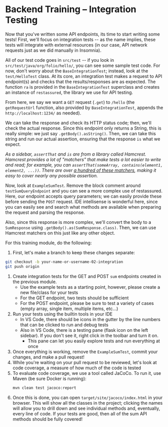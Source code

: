 # Backend Training – Integration Testing

Now that you've written some API endpoints, its time to start writing some tests! First, we'll focus
on integration tests -- as the name implies, these tests will integrate with external resources (in
our case, API network requests just as we did manually in Insomnia).

All of our test code goes in `src/test` -- if you look in `src/test/java/org/folio/hello/`, you can
see some sample test code. For now, don't worry about the `BaseIntegrationTest`; instead, look at
the `test/HelloTest` class. At its core, an integration test makes a request to API endpoint(s) and
checks that the results/responses are as expected. The function `ra` is provided in the
`BaseIntegrationTest` superclass and creates an instance of `restassured`, the library we use for
API testing.

From here, we say we want a `GET` request (`.get`) to `/hello` (the `getRequestUrl` function, also
provided by `BaseIntegrationTest`, appends the `http://localhost:1234/` as needed).

We can take the response and check its HTTP status code; then, we'll check the actual response.
Since this endpoint only returns a String, this is really simple: we just say
`.getBody().asString()`. Then, we can take this string and run our actual assertion, ensuring that
the response `is` what we expect.

_As a sidebar, `assertThat` and `is` are from a library called Hamcrest. Hamcrest provides a lot of
"matchers" that make tests a lot easier to write and read; for example, you can
`assertThat(someArray, contains(element1, element2, ...))`. There are over
[a hundred of these matchers](https://hamcrest.org/JavaHamcrest/javadoc/1.3/org/hamcrest/Matchers.html),
making it easy to cover nearly any possible assertion._

Now, look at `ExampleSumTest`. Remove the block comment around `testSumQueryEndpoint` and you can
see a more complex use of restassured. Here, our endpoint accepts query parameters; we can easily
provide these before sending the `POST` request. IDE intellisense is wonderful here, since you can
easily see and search what methods are available when preparing the request and parsing the
response.

Also, since this response is more complex, we'll convert the body to a `SumResponse` using
`.getBody().as(SumResponse.class)`. Then, we can use Hamcrest matchers on this just like any other
object.

For this training module, do the following:

1. First, let's make a branch to keep these changes separate:

```sh
git checkout -b your-name-or-username-02-integration
git push origin
```

1. Create integration tests for the GET and POST `sum` endpoints created in the previous module.
   - Use the example tests as a starting point, however, please create a new file/class for your
     tests
   - For the GET endpoint, two tests should be sufficient
   - For the POST endpoint, please be sure to test a variety of cases (empty array, single item,
     multiple items, etc...)
1. Run your tests using the builtin tools in your IDE
   - In VS Code, there should be icons in the gutter by the line numbers that can be clicked to run
     and debug tests
   - Also in VS Code, there is a testing pane (flask icon on the left sidebar). If you don't see it,
     right click in the toolbar and turn it on.
     - This pane can let you easily explore tests and run everything at once
1. Once everything is working, remove the `ExampleSumTest`, commit your changes, and make a pull
   request!
1. While you're waiting on your pull request to be reviewed, let's look at code coverage, a measure
   of how much of the code is tested
1. To evaluate code coverage, we use a tool called JaCoCo. To run it, use Maven (be sure Docker is
   running):
   ```sh
   mvn clean test jacoco:report
   ```
1. Once this is done, you can open `target/site/jacoco/index.html` in your browser. This will show
   all the classes in the project; clicking the names will allow you to drill down and see
   individual methods and, eventually, every line of code. If your tests are good, then all of the
   sum API methods should be fully covered!
